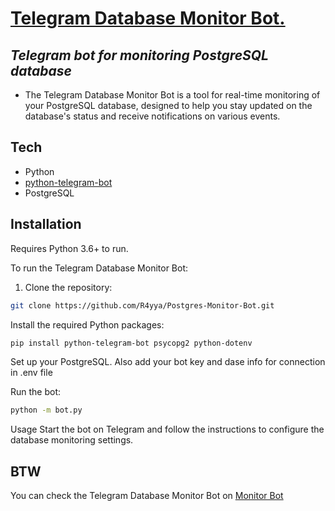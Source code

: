 # [Telegram Database Monitor Bot.](https://t.me/postgres_monitor_bot)
## _Telegram bot for monitoring PostgreSQL database_

- The Telegram Database Monitor Bot is a tool for real-time monitoring of your PostgreSQL database, designed to help you stay updated on the database's status and receive notifications on various events.

## Tech
- Python
- [python-telegram-bot](https://github.com/python-telegram-bot/python-telegram-bot)
- PostgreSQL

## Installation
Requires Python 3.6+ to run.

To run the Telegram Database Monitor Bot:

1. Clone the repository:

```sh
git clone https://github.com/R4yya/Postgres-Monitor-Bot.git
```
Install the required Python packages:
```sh
pip install python-telegram-bot psycopg2 python-dotenv
```
Set up your PostgreSQL. Also add your bot key and dase info for connection in .env file

Run the bot:
```sh
python -m bot.py
```
Usage
Start the bot on Telegram and follow the instructions to configure the database monitoring settings.
## BTW
You can check the Telegram Database Monitor Bot on [Monitor Bot](https://t.me/postgres_monitor_bot)

